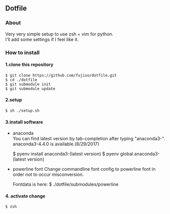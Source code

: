 ## Dotfile

### About
Very very simple setup to use zsh + vim for python.  
I'll add some settings if I feel like it.  


### How to install
#### 1.clone this repository
    $ git clone https://github.com/fujiso/dotfile.git
    $ cd ./dotfile
    $ git submodule init
    $ git submodule update

#### 2.setup  

    $ sh ./setup.sh

#### 3.install software
* anaconda  
    You can find latest version by tab-completion after typing "anaconda3-".
    anaconda3-4.4.0 is available.(8/29/2017)  


    $ pyenv install anaconda3-(latest version) 
    $ pyenv global anaconda3-(latest version)


* powerline font
    Change commandline font config to powerline font in order not to occur misconversion.

    Fontdata is here:
    $ ./dotfile/submodules/powerline

#### 4. activate change
    $ zsh
